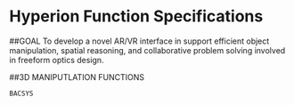 # Hyperion Function Specifications

##GOAL
To develop a novel AR/VR interface in support efficient object manipulation,
spatial reasoning, and collaborative problem solving involved in freeform optics design.

##3D MANIPUTLATION FUNCTIONS


```
BACSYS
```
